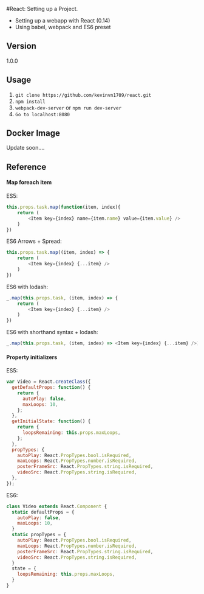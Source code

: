#React: Setting up a Project.
- Setting up a webapp with React (0.14)
- Using babel, webpack and ES6 preset

## Version
1.0.0

## Usage
1. `git clone https://github.com/kevinvn1709/react.git`
2. `npm install`
3. `webpack-dev-server`  or  `npm run dev-server`
4. `Go to localhost:8080`

## Docker Image

Update soon....


## Reference

#### Map foreach item
ES5:
```javascript
this.props.task.map(function(item, index){
    return (
        <Item key={index} name={item.name} value={item.value} />
    )
})
```
ES6 Arrows + Spread:
```javascript
this.props.task.map((item, index) => {
    return (
        <Item key={index} {...item} />
    )
})
```

ES6 with lodash:
```javascript
_.map(this.props.task, (item, index) => {
    return (
        <Item key={index} {...item} />
    )
})
```

ES6 with shorthand syntax + lodash:
```javascript
_.map(this.props.task, (item, index) => <Item key={index} {...item} />)
```


#### Property initializers

ES5:
```javascript
var Video = React.createClass({
  getDefaultProps: function() {
    return {
      autoPlay: false,
      maxLoops: 10,
    };
  },
  getInitialState: function() {
    return {
      loopsRemaining: this.props.maxLoops,
    };
  },
  propTypes: {
    autoPlay: React.PropTypes.bool.isRequired,
    maxLoops: React.PropTypes.number.isRequired,
    posterFrameSrc: React.PropTypes.string.isRequired,
    videoSrc: React.PropTypes.string.isRequired,
  },
});
```
ES6:
```javascript
class Video extends React.Component {
  static defaultProps = {
    autoPlay: false,
    maxLoops: 10,
  }
  static propTypes = {
    autoPlay: React.PropTypes.bool.isRequired,
    maxLoops: React.PropTypes.number.isRequired,
    posterFrameSrc: React.PropTypes.string.isRequired,
    videoSrc: React.PropTypes.string.isRequired,
  }
  state = {
    loopsRemaining: this.props.maxLoops,
  }
}
```

